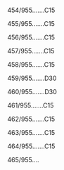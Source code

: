 454/955.......C15 


455/955.......C15 


456/955.......C15 


457/955.......C15 


458/955.......C15 


459/955.......D30 


460/955.......D30 


461/955.......C15 


462/955.......C15 


463/955.......C15 


464/955.......C15 


465/955.... 

